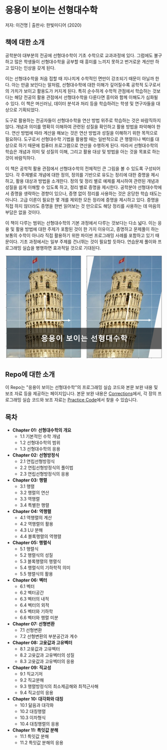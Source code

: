 # 응용이 보이는 선형대수학 
저자: 이건명  |   출판사: 한빛미디어 (2020) 

## 책에 대한 소개
공학분야 대부분의 전공에 선형대수학이 기초 수학으로 교과과정에 있다. 그럼에도 불구하고 많은 학생들이 선형대수학을 공부할 때 흥미를 느끼지 못하고 번거로운 계산만 하고 있다는 인상을 갖게 된다.

이는 선형대수학을 처음 접할 때 지나치게 수학적인 면만이 강조되기 때문이 아닐까 한다. 아는 만큼 보인다는 말처럼, 선형대수학에 대한 이해가 깊어질수록 공학적 도구로서의 가치가 보이고 활용도가 커지게 된다. 특히 순수하게 수학적 관점에서 학습하는 것보다는 해당 전공의 활용 관점에서 선형대수학을 다룬다면 흥미와 함께 이해도가 심화될 수 있다. 이 책은 머신러닝, 데이터 분석과 처리 등을 학습하려는 학생 및 연구자들을 대상으로 기획되었다. 
 
도구로 활용하는 전공자들이 선형대수학을 연산 방법 위주로 학습하는 것은 바람직하지 않다. 개념과 의미를 명확히 이해하여 관련된 성질을 확인하고 활용 방법을 파악해야 한다. 연산 방법에 따라 계산을 해보는 것은 연산 방법과 성질을 이해하기 위한 목적으로 필요하다. 도구로서 선형대수학 기법을 활용할 때는 일반적으로 큰 행렬이나 벡터를 대상으로 하기 때문에 컴퓨터 프로그램으로 연산을 수행하게 된다. 따라서 선형대수학의 학습은 개념과 의미 및 성질의 이해, 그리고 활용 대상 및 방법을 아는 것을 목표로 하는 것이 바람직하다. 

이 책은 공학적 활용 관점에서 선형대수학의 전체적인 큰 그림을 볼 수 있도록 구성되어 있다. 각 주제별로 개념에 대한 정의, 정의를 기반으로 유도는 정리에 대한 증명을 제시하고, 활용 대상과 방법을 소개한다. 정의 및 정리 별로 예제를 제시하여 관련된 개념과 성질을 쉽게 이해할 수 있도록 하고, 정리 별로 증명을 제시한다. 공학분야 선형대수학에서 증명을 생략하는 경향이 있으나, 증명 없이 정리를 사용하는 것은 온당한 학습 태도는 아니다. 고급 이론이 필요한 몇 개를 제외한 모든 정리에 증명을 제시하고 있다. 증명을 직접 하지 않더라도 증명을 한번 읽어보는 것 만으로도 해당 정리를 사용하는 데 마음의 부담은 없을 것이다. 

이 책이 다루는 범위는 선형대수학의 기본 과정에서 다루는 것보다는 다소 넓다. 이는 응용 및 활용 방법에 대한 주제가 포함된 것이 한 가지 이유이고, 증명하고 문제풀이 하는 보통의 수학이 아니라 직접 활용하기 위한 파이썬 프로그래밍 사례를 포함하고 있기 때문이다. 기초 과정에서는 일부 주제를 건너뛰는 것이 필요할 듯하다. 연습문제 풀이와 프로그래밍 실습을 병행하면 효과적일 것으로 기대된다.

![book_cover](book_cover_placeholder.png)

## Repo에 대한 소개
이 Repo는 "응용이 보이는 선형대수학"의 프로그래밍 실습 코드와 본문 보완 내용 및 보조 자료 등을 제공하는 페이지입니다. 본문 보완 내용은 [Corrections](./Corrections)에서, 각 장의 프로그래밍 실습 코드와 보조 자료는 [Practice Code](./Practice-Code)에서 찾을 수 있습니다. 

## 목차
- **Chapter 01: 선형대수학의 개요**
  - 1.1 기본적인 수학 개념
  - 1.2 선형대수학의 범위
  - 1.3 선형대수학의 응용
- **Chapter 02: 선형방정식**
  - 2.1 연립선형방정식
  - 2.2 연립선형방정식의 풀이법
  - 2.3 연립선형방정식의 응용
- **Chapter 03: 행렬**
  - 3.1 행렬
  - 3.2 행렬의 연산
  - 3.3 역행렬
  - 3.4 특별한 행렬
- **Chapter 04: 역행렬**
  - 4.1 역행렬의 계산
  - 4.2 역행렬의 활용
  - 4.3 LU 분해
  - 4.4 블록행렬의 역행렬
- **Chapter 05: 행렬식**
  - 5.1 행렬식
  - 5.2 행렬식의 성질
  - 5.3 블록행렬의 행렬식
  - 5.4 행렬식의 기하학적 의미
  - 5.5 행렬식의 활용
- **Chapter 06: 벡터**
  - 6.1 벡터 
  - 6.2 벡터공간
  - 6.3 벡터의 내적
  - 6.4 벡터의 외적
  - 6.5 벡터와 기하학
  - 6.6 벡터와 행렬 미분
- **Chapter 07: 선형변환**
  - 7.1 선형변환
  - 7.2 선형변환의 부분공간과 계수
- **Chapter 08: 고윳값과 고유벡터**
  - 8.1 고윳값과 고유벡터
  - 8.2 고윳값과 고유벡터의 성질
  - 8.3 고윳값과 고유벡터의 응용
- **Chapter 09: 직교성**
  - 9.1 직교기저
  - 9.2 직교분해
  - 9.3 행렬방정식의 최소제곱해와 최적근사해
  - 9.4 직교성의 응용
- **Chapter 10: 대각화와 대칭**
  - 10.1 닮음과 대각화
  - 10.2 대칭행렬
  - 10.3 이차형식
  - 10.4 대칭행렬의 응용
- **Chapter 11: 특잇값 분해**
  - 11.1 특잇값 분해
  - 11.2 특잇값 분해의 응용




